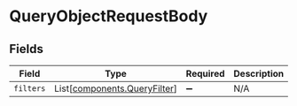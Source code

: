 # QueryObjectRequestBody


## Fields

| Field                                                                  | Type                                                                   | Required                                                               | Description                                                            |
| ---------------------------------------------------------------------- | ---------------------------------------------------------------------- | ---------------------------------------------------------------------- | ---------------------------------------------------------------------- |
| `filters`                                                              | List[[components.QueryFilter](../../models/components/queryfilter.md)] | :heavy_minus_sign:                                                     | N/A                                                                    |
